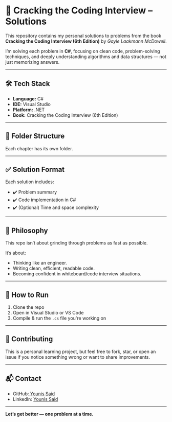 # 📘 Cracking the Coding Interview – Solutions

This repository contains my personal solutions to problems from the book **Cracking the Coding Interview (6th Edition)** by *Gayle Laakmann McDowell*.

I’m solving each problem in **C#**, focusing on clean code, problem-solving techniques, and deeply understanding algorithms and data structures — not just memorizing answers.

---

## 🛠 Tech Stack

- **Language:** C#
- **IDE:** Visual Studio
- **Platform:** .NET
- **Book:** Cracking the Coding Interview (6th Edition)

---

## 📁 Folder Structure

Each chapter has its own folder. 


---

## ✅ Solution Format

Each solution includes:

- ✔️ Problem summary
- ✔️ Code implementation in C#
- ✔️ (Optional) Time and space complexity

---

## 🧠 Philosophy

This repo isn’t about grinding through problems as fast as possible.

It’s about:
- Thinking like an engineer.
- Writing clean, efficient, readable code.
- Becoming confident in whiteboard/code interview situations.

---

## 🧪 How to Run

1. Clone the repo
2. Open in Visual Studio or VS Code
3. Compile & run the `.cs` file you're working on

---

## 🤝 Contributing

This is a personal learning project, but feel free to fork, star, or open an issue if you notice something wrong or want to share improvements.

---

## 📬 Contact

- GitHub:[  Younis Said](https://github.com/YounisSaid)
- LinkedIn: [  Younis Said](https://www.linkedin.com/in/younis-said/)

---

**Let’s get better — one problem at a time.**

